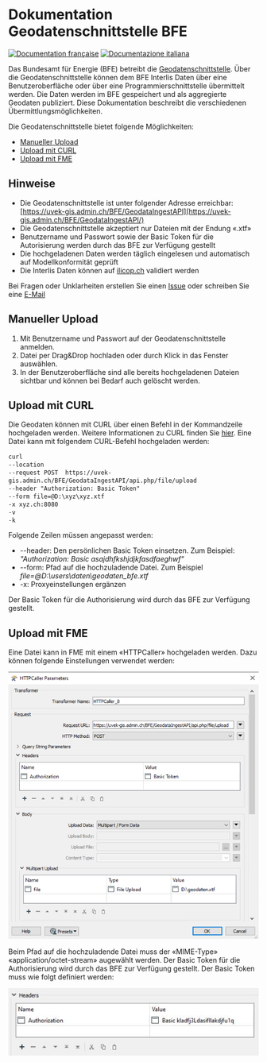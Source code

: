 # Dokumentation Geodatenschnittstelle BFE
[![Documentation française](https://badgen.net/badge/Documentation/française/blue?icon=github)](https://github.com/SFOE/GeodatenschnittstelleDokumentation/blob/main/README_FR.md)
[![Documentazione italiana](https://badgen.net/badge/Documentazione/italiana/green?icon=github)](https://github.com/SFOE/GeodatenschnittstelleDokumentation/blob/main/README_IT.md)

Das Bundesamt für Energie (BFE) betreibt die [Geodatenschnittstelle](https://uvek-gis.admin.ch/BFE/GeodataIngestAPI/). Über die Geodatenschnittstelle können dem BFE Interlis Daten über eine Benutzeroberfläche oder über eine Programmierschnittstelle übermittelt werden. Die Daten werden im BFE gespeichert und als aggregierte Geodaten publiziert. Diese Dokumentation beschreibt die verschiedenen Übermittlungsmöglichkeiten.

Die Geodatenschnittstelle bietet folgende Möglichkeiten:

* [Manueller Upload](https://github.com/SFOE/GeodatenschnittstelleDokumentation#manueller-upload)
* [Upload mit CURL](https://github.com/SFOE/GeodatenschnittstelleDokumentation#upload-mit-curl)
* [Upload mit FME](https://github.com/SFOE/GeodatenschnittstelleDokumentation#upload-mit-fme)


## Hinweise
* Die Geodatenschnittstelle ist unter folgender Adresse erreichbar: [https://uvek-gis.admin.ch/BFE/GeodataIngestAPI](https://uvek-gis.admin.ch/BFE/GeodataIngestAPI/)
* Die Geodatenschnittstelle akzeptiert nur Dateien mit der Endung «.xtf»
* Benutzername und Passwort sowie der Basic Token für die Autorisierung werden durch das BFE zur Verfügung gestellt
* Die hochgeladenen Daten werden täglich eingelesen und automatisch auf Modellkonformität geprüft
* Die Interlis Daten können auf [ilicop.ch](https://ilicop.ch/) validiert werden
 

Bei Fragen oder Unklarheiten erstellen Sie einen [Issue](https://github.com/SFOE/GeodatenschnittstelleDokumentation/issues) oder schreiben Sie eine [E-Mail](mailto:geoinformation@bfe.admin.ch)

## Manueller Upload

1. Mit Benutzername und Passwort auf der Geodatenschnittstelle anmelden.
2. Datei per Drag&Drop hochladen oder durch Klick in das Fenster auswählen.
3. In der Benutzeroberfläche sind alle bereits hochgeladenen Dateien sichtbar und können bei Bedarf auch gelöscht werden.


## Upload mit CURL

Die Geodaten können mit CURL über einen Befehl in der Kommandzeile hochgeladen werden. Weitere Informationen zu CURL finden Sie [hier](https://curl.se/).
Eine Datei kann mit folgendem CURL-Befehl hochgeladen werden:
 ```
curl 
--location 
--request POST  https://uvek-gis.admin.ch/BFE/GeodataIngestAPI/api.php/file/upload 
--header "Authorization: Basic Token" 
--form file=@D:\xyz\xyz.xtf 
-x xyz.ch:8080 
-v 
-k
```

Folgende Zeilen müssen angepasst werden:
* --header: Den persönlichen Basic Token einsetzen. Zum Beispiel: *"Authorization: Basic asajdhfkshjdjkfasdfaeghwf"*
* --form: Pfad auf die hochzuladende Datei. Zum Beispiel *file=@D:\users\daten\geodaten_bfe.xtf*
* -x: Proxyeinstellungen ergänzen

Der Basic Token für die Authorisierung wird durch das BFE zur Verfügung gestellt.

## Upload mit FME
Eine Datei kann in FME mit einem «HTTPCaller» hochgeladen werden. Dazu können folgende Einstellungen verwendet werden:

![FME](https://github.com/SFOE/GeodatenschnittstelleDokumentation/blob/main/images/Geodatenschnittstelle_FME.png "Upload mit FME")

Beim Pfad auf die hochzuladende Datei muss der «MIME-Type» «application/octet-stream» augewählt werden.
Der Basic Token für die Authorisierung wird durch das BFE zur Verfügung gestellt.
Der Basic Token muss wie folgt definiert werden:

![Basic Token](https://github.com/SFOE/GeodatenschnittstelleDokumentation/blob/main/images/FME_BasicToken.png "Basic Token")


